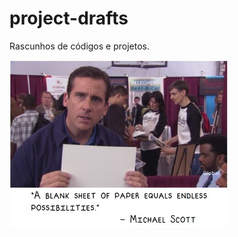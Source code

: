 # project-drafts
Rascunhos de códigos e projetos.

![image](https://github.com/ericapetersc/project-drafts/blob/main/office.jpg?raw=true)
